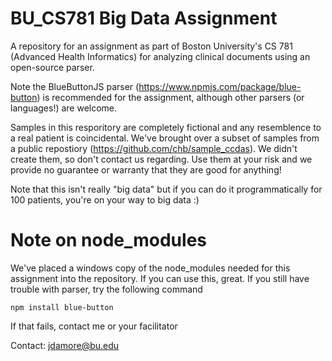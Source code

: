 # BU_CS781 Big Data Assignment 

A repository for an assignment as part of Boston University's CS 781 (Advanced Health Informatics) for analyzing clinical documents using an open-source parser. 

Note the BlueButtonJS parser (https://www.npmjs.com/package/blue-button) is recommended for the assignment, although other parsers (or languages!) are welcome. 

Samples in this resporitory are completely fictional and any resemblence to a real patient is coincidental. We've brought over a subset of samples from a public repostiory (https://github.com/chb/sample_ccdas). We didn't create them, so don't contact us regarding. Use them at your risk and we provide no guarantee or warranty that they are good for anything! 

Note that this isn't really "big data" but if you can do it programmatically for 100 patients, you're on your way to big data :) 

# Note on node_modules

We've placed a windows copy of the node_modules needed for this assignment into the repository. If you can use this, great. If you still have trouble with parser, try the following command

`npm install blue-button`

If that fails, contact me or your facilitator

Contact: jdamore@bu.edu

